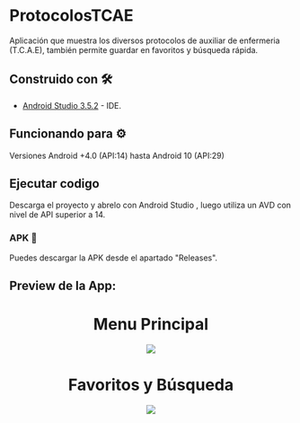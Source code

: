 # ProtocolosTCAE

Aplicación que muestra los diversos protocolos de auxiliar de enfermeria (T.C.A.E), también permite guardar en favoritos y búsqueda rápida.

## Construido con 🛠️

* [Android Studio 3.5.2](https://developer.android.com/studio) - IDE.

## Funcionando para ⚙️

Versiones Android +4.0 (API:14) hasta Android 10 (API:29)

## Ejecutar codigo

Descarga el proyecto y abrelo con Android Studio , luego utiliza un AVD con nivel de API superior a 14.

### APK 🔧

Puedes descargar la APK desde el apartado "Releases".

## Preview de la App:

<h1 align="center">Menu Principal</h1>

<p align="center"><img src="http://g.recordit.co/G4SjS9XPBU.gif"></p>

<h1 align="center">Favoritos y Búsqueda</h1>

<p align="center"><img src="http://g.recordit.co/cA0vGAbDKV.gif"></p>
